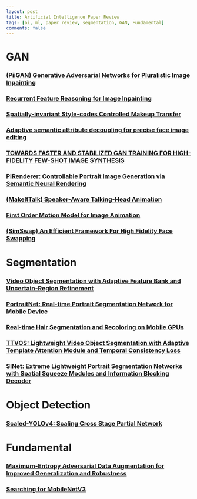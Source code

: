 ```yaml
---
layout: post    
title: Artificial Intelligence Paper Review     
tags: [ai, ml, paper review, segmentation, GAN, Fundamental]    
comments: false  
--- 
```


# GAN
### [(PiiGAN) Generative Adversarial Networks for Pluralistic Image Inpainting](https://jihyeonryu.github.io/2021-03-02-ai-pr-paper7/)
### [Recurrent Feature Reasoning for Image Inpainting](https://jihyeonryu.github.io/2021-03-03-ai-pr-paper8/)
### [Spatially-invariant Style-codes Controlled Makeup Transfer](https://jihyeonryu.github.io/2021-09-06-ai-pr-paper10/)
### [Adaptive semantic attribute decoupling for precise face image editing](https://jihyeonryu.github.io/2021-09-06-ai-pr-paper11/)
### [TOWARDS FASTER AND STABILIZED GAN TRAINING FOR HIGH-FIDELITY FEW-SHOT IMAGE SYNTHESIS](https://jihyeonryu.github.io/2021-09-27-ai-pr-paper12/)
### [PIRenderer: Controllable Portrait Image Generation via Semantic Neural Rendering](https://jihyeonryu.github.io/2021-10-07-ai-pr-paper14/)  
### [(MakeItTalk) Speaker-Aware Talking-Head Animation](https://jihyeonryu.github.io/2021-10-26-ai-pr-paper15/)  
### [First Order Motion Model for Image Animation](https://jihyeonryu.github.io/2022-02-16-ai-pr-paper16/)  
### [(SimSwap) An Efficient Framework For High Fidelity Face Swapping](https://jihyeonryu.github.io/2022-03-31-ai-pr-paper18/)  

# Segmentation
### [Video Object Segmentation with Adaptive Feature Bank and Uncertain-Region Refinement](https://jihyeonryu.github.io/2021-02-16-ai-pr-paper1/)
### [PortraitNet: Real-time Portrait Segmentation Network for Mobile Device](https://jihyeonryu.github.io/2021-02-18-ai-pr-paper3/)
### [Real-time Hair Segmentation and Recoloring on Mobile GPUs](https://jihyeonryu.github.io/2021-02-19-ai-pr-paper4/)
### [TTVOS: Lightweight Video Object Segmentation with Adaptive Template Attention Module and Temporal Consistency Loss](https://jihyeonryu.github.io/2021-02-22-ai-pr-paper5/)
### [SINet: Extreme Lightweight Portrait Segmentation Networks with Spatial Squeeze Modules and Information Blocking Decoder](https://jihyeonryu.github.io/2021-02-26-ai-pr-paper6/)

# Object Detection
### [Scaled-YOLOv4: Scaling Cross Stage Partial Network](https://jihyeonryu.github.io/2022-03-18-ai-pr-paper17/)

# Fundamental
### [Maximum-Entropy Adversarial Data Augmentation for Improved Generalization and Robustness](https://jihyeonryu.github.io/2021-02-17-ai-pr-paper2/)
### [Searching for MobileNetV3](https://jihyeonryu.github.io/2021-04-14-ai-pr-paper9/)

